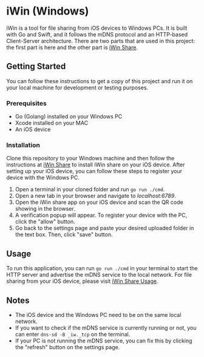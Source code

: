 # iWin (Windows)

iWin is a tool for file sharing from iOS devices to Windows PCs. It is built with Go and Swift, and it follows the mDNS protocol and an HTTP-based Client-Server architecture. There are two parts that are used in this project: the first part is here and the other part is [iWin Share](https://github.com/archawitch/iwin-share).

## Getting Started

You can follow these instructions to get a copy of this project and run it on your local machine for development or testing purposes.

### Prerequisites

- Go (Golang) installed on your Windows PC
- Xcode installed on your MAC
- An iOS device

### Installation

Clone this repository to your Windows machine and then follow the instructions at [iWin Share](https://github.com/archawitch/iwin-share) to install iWin share on your iOS device. After setting up your iOS device, you can follow these steps to register your device with the Windows PC.

1. Open a terminal in your cloned folder and run `go run ./cmd`.
2. Open a new tab in your browser and navigate to _localhost:6789_.
3. Open the iWin share app on your iOS device and scan the QR code showing in the browser.
4. A verification popup will appear. To register your device with the PC, click the "allow" button.
5. Go back to the settings page and paste your desired uploaded folder in the text box. Then, click "save" button.

## Usage

To run this application, you can run `go run ./cmd` in your terminal to start the HTTP server and advertise the mDNS service to the local network. For file sharing from your iOS device, please visit [iWin Share Usage](https://github.com/archawitch/iwin-share#usage).

## Notes

- The iOS device and the Windows PC need to be on the same local network.
- If you want to check if the mDNS service is currently running or not, you can enter `dns-sd -B _iw._tcp` on the terminal.
- If your PC is not running the mDNS service, you can fix this by clicking the "refresh" button on the settings page.
